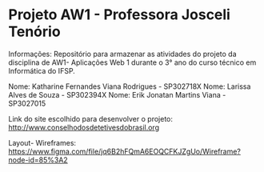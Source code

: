 # Projeto AW1 - Professora Josceli Tenório

Informações: Repositório para armazenar as atividades do projeto da disciplina de AW1- Aplicações Web 1 durante o 3° ano do curso técnico em Informática do IFSP.

Nome: Katharine Fernandes Viana Rodrigues - SP302718X
Nome: Larissa Alves de Souza - SP302394X
Nome: Erik Jonatan Martins Viana - SP3027015

Link do site escolhido para desenvolver o projeto:
http://www.conselhodosdetetivesdobrasil.org

Layout- Wireframes:
https://www.figma.com/file/jq6B2hFQmA6EOQCFKJZgUo/Wireframe?node-id=85%3A2
